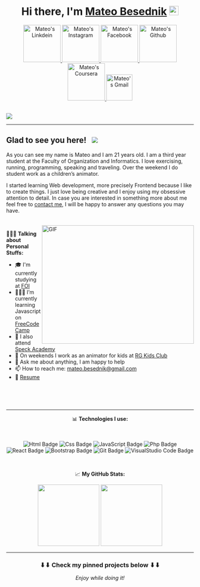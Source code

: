 <div align="center">

# Hi there, I'm <a href="https://www.linkedin.com/in/mateo-besednik-752172202/" target="_blank">Mateo Besednik</a> <img src="https://media.giphy.com/media/hvRJCLFzcasrR4ia7z/giphy.gif" width="25px">

<a href="https://www.linkedin.com/in/mateo-besednik-752172202">
  <img alt="Mateo's Linkdein" width="100px" src="https://img.shields.io/badge/Linkedin-0A66C2?style=for-the-badge&logo=Linkedin&logoColor=white" />
</a>
<a href="https://www.instagram.com/mateo_besednik/?hl=hr">
  <img alt="Mateo's Instagram" width="100px" src="https://img.shields.io/badge/Instagram-E4405F?style=for-the-badge&logo=instagram&logoColor=white" />
</a>
<a href="https://www.facebook.com/mateo.besednik/">
  <img alt="Mateo's Facebook" width="100px" src="https://img.shields.io/badge/Instagram-E4405F?style=for-the-badge&logo=instagram&logoColor=white" />
</a>
<a href="https://github.com/MBesednik">
  <img alt="Mateo's Github" width="100px" src="https://img.shields.io/badge/Github-181717?style=for-the-badge&logo=Github&logoColor=white" />
</a>
<a href="https://www.coursera.org/user/bfeb50cc0d3d94199b1a5de27a35af6c">
  <img alt="Mateo's Coursera" width="100px" src="https://img.shields.io/badge/Coursera-0056D2?style=for-the-badge&logo=Coursera&logoColor=white" />
</a>
<a href="mailto:mateo.besednik@gmail.com">
  <img alt="Mateo's Gmail" width="70px" src="https://img.shields.io/badge/Gmail-EA4335?style=for-the-badge&logo=Gmail&logoColor=white" />
</a>
</div>
</br>

![](https://github.com/amandewatnitrr/amandewatnitrr/blob/main/header_.png)
<hr>

## Glad to see you here! &nbsp; ![](https://visitor-badge.glitch.me/badge?page_id=MBesednik.MBesednik)

As you can see my name is Mateo and I am 21 years old. I am a third year student at the Faculty of Organization and Informatics. I love exercising, running, programming, speaking and traveling. Over the weekend I do student work as a children’s animator.

I started learning Web development, more precisely Frontend because I like to create things. I just love being creative and I enjoy using my obsessive attention to detail. In case you are interested in something more about me feel free to <a href="mailto:mateo.besednik@gmail.com">contact me</a>, I will be happy to answer any questions you may have.

</br>

<img align="right" alt="GIF" src="https://github.com/Gapur/Gapur/blob/master/coding.gif?raw=true" width="408" height="318" />
  

🙋🏻‍♂️ **Talking about Personal Stuffs:**

- 🎓 I'm currently studying at <a href="https://www.foi.unizg.hr/" target="_blank">FOI</a>
- 👨🏻‍💻 I’m currently learning Javascript on <a href="https://www.freecodecamp.org/learn" target="_blank">FreeCodeCamp</a>
- 🚀 I also attend <a href="https://www.speck.agency/" target="_blank">Speck Academy</a>
- 🤡 On weekends I work as an animator for kids at <a href="https://rg-kidsclub.eu/" target="_blank">RG Kids Club</a>
- 💬 Ask me about anything, I am happy to help
- 📫 How to reach me: mateo.besednik@gmail.com
- 📝 [Resume](https://pdfhost.io/v/ClqynHWBE_Europass.pdf)

</br></br></br>
<hr>

<div align="center">

📊 **Technologies I use:**

</br>

![Html Badge](https://img.shields.io/badge/HTML5-E34F26?style=for-the-badge&logo=html5&logoColor=white)
![Css Badge](https://img.shields.io/badge/CSS3-1572B6?style=for-the-badge&logo=css3&logoColor=white)
![JavaScript Badge](https://img.shields.io/badge/JavaScript-F7DF1E?style=for-the-badge&logo=javascript&logoColor=black)
![Php Badge](https://img.shields.io/badge/PHP-777BB4?style=for-the-badge&logo=php&logoColor=white)
![React Badge](https://img.shields.io/badge/React-20232A?style=for-the-badge&logo=react&logoColor=61DAFB)
![Bootstrap Badge](https://img.shields.io/badge/Bootstrap-563D7C?style=for-the-badge&logo=bootstrap&logoColor=white)
![Git Badge](https://img.shields.io/badge/Git-F05032?style=for-the-badge&logo=git&logoColor=white)
![VisualStudio Code Badge](https://img.shields.io/badge/Visual_Studio_Code-0078D4?style=for-the-badge&logo=visual%20studio%20code&logoColor=white)
</div>
</br>

<div align="center">

📈 **My GitHub Stats:**

<p>
  <img height="165em" src="https://github-readme-stats.vercel.app/api?username=MBesednik&show_icons=true&hide_border=true&&count_private=true&include_all_commits=true" />
  <img height="165em" src="https://github-readme-stats.vercel.app/api/top-langs/?username=MBesednik&exclude_repo=KNN-Image-Classification&show_icons=true&hide_border=true&layout=compact&langs_count=8"/>
</p>
</div>
<hr>
<h3 align="center">
	⬇⬇ Check my pinned projects below ⬇⬇
</h3>
<p align="center">
	<i>Enjoy while doing it!<i>
</p>
